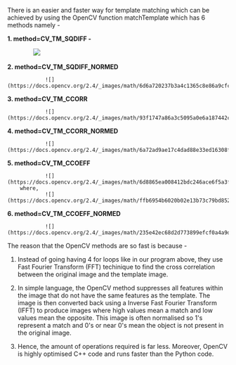 There is an easier and faster way for template matching which can be achieved by using the OpenCV function matchTemplate which has 
6 methods namely - 

**1. method=CV_TM_SQDIFF -** 

                ![](https://docs.opencv.org/2.4/_images/math/f096a706cb9499736423f10d901c7fe13a1e6926.png)

**2. method=CV_TM_SQDIFF_NORMED**

                ![](https://docs.opencv.org/2.4/_images/math/6d6a720237b3a4c1365c8e86a9cfcf0895d5e265.png)

**3. method=CV_TM_CCORR**

                ![](https://docs.opencv.org/2.4/_images/math/93f1747a86a3c5095a0e6a187442c6e2a0ae0968.png)

**4. method=CV_TM_CCORR_NORMED**

                ![](https://docs.opencv.org/2.4/_images/math/6a72ad9ae17c4dad88e33ed16308fc1cfba549b8.png)

**5. method=CV_TM_CCOEFF**

                ![](https://docs.opencv.org/2.4/_images/math/6d8865ea008412bdc246ace6f5a3fe0991502881.png)
        where,
                ![](https://docs.opencv.org/2.4/_images/math/ffb6954b6020b02e13b73c79bd852c1627cfb79c.png)

**6. method=CV_TM_CCOEFF_NORMED**

                ![](https://docs.opencv.org/2.4/_images/math/235e42ec68d2d773899efcf0a4a9d35a7afedb64.png)

The reason that the OpenCV methods are so fast is because -

1. Instead of going having 4 for loops like in our program above, they use Fast Fourier Transform (FFT) techinique to find the cross 
correlation between the original image and the template image.

2. In simple language, the OpenCV method suppresses all features within the image that do not have the same features as the template. 
The image is then converted back using a Inverse Fast Fourier Transform (IFFT) to produce images where high values mean a match and 
low values mean the opposite. This image is often normalised so 1's represent a match and 0's or near 0's mean the object is not
present in the original image.

3. Hence, the amount of operations required is far less. Moreover, OpenCV is highly optimised C++ code and runs faster than the Python
code.
